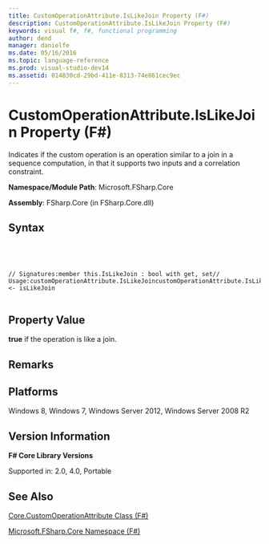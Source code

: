 ```yaml
---
title: CustomOperationAttribute.IsLikeJoin Property (F#)
description: CustomOperationAttribute.IsLikeJoin Property (F#)
keywords: visual f#, f#, functional programming
author: dend
manager: danielfe
ms.date: 05/16/2016
ms.topic: language-reference
ms.prod: visual-studio-dev14
ms.assetid: 014830cd-29bd-411e-8313-74e861cec9ec 
---
```


# CustomOperationAttribute.IsLikeJoin Property (F#)

Indicates if the custom operation is an operation similar to a join in a sequence computation, in that it supports two inputs and a correlation constraint.

**Namespace/Module Path**: Microsoft.FSharp.Core

**Assembly**: FSharp.Core (in FSharp.Core.dll)


## Syntax



```




// Signatures:member this.IsLikeJoin : bool with get, set// Usage:customOperationAttribute.IsLikeJoincustomOperationAttribute.IsLikeJoin <- isLikeJoin


```





## Property Value
**true** if the operation is like a join.


## Remarks

## Platforms
Windows 8, Windows 7, Windows Server 2012, Windows Server 2008 R2


## Version Information
**F# Core Library Versions**

Supported in: 2.0, 4.0, Portable




## See Also
[Core.CustomOperationAttribute Class &#40;F&#35;&#41;](Core.CustomOperationAttribute-Class-%5BFSharp%5D.md)

[Microsoft.FSharp.Core Namespace &#40;F&#35;&#41;](Microsoft.FSharp.Core-Namespace-%5BFSharp%5D.md)

